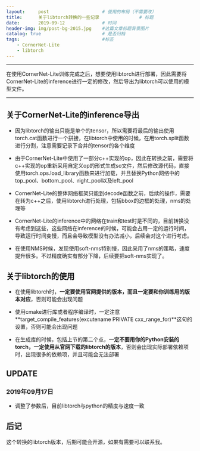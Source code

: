 ```yaml
---
layout:     post   				    # 使用的布局（不需要改）
title:      关于libtorch转换的一些记录 				# 标题 
date:       2019-09-12 				# 时间
header-img: img/post-bg-2015.jpg 	#这篇文章标题背景图片
catalog: true 						# 是否归档
tags:								#标签
    - CornerNet-Lite
    - libtorch
---
```


---

在使用CornerNet-Lite训练完成之后，想要使用libtorch进行部署，因此需要将CornerNet-Lite的inference进行一定的修改，然后导出为libtorch可以使用的模型文件。

---

## 关于CornerNet-Lite的inference导出

- 因为libtorch的输出只能是单个的tensor，所以需要将最后的输出使用torch.cat函数进行一个拼接，在libtorch中使用的时候，在用torch.split函数进行分割，注意需要记录下合并的tensor的各个维度

- 由于CornerNet-Lite中使用了一部分c++实现的op，因此在转换之前，需要将c++实现的op重新采用自定义op的形式生成so文件，然后修改源代码，直接使用torch.ops.load_library函数来进行加载，并且替换Python网络中的top_pool、bottom_pool、right_pool以及left_pool

- CornerNet-Lite的整体网络框架只能到decode函数之前，后续的操作，需要在转为c++之后，使用libtorch进行处理，包括bbox的边框的处理，nms的处理等

- CornerNet-Lite的inference中的网络在train和test时是不同的，目前转换没有考虑到这些，这些网络在inference的时候，可能会占用一定的运行时间，导致运行时间变慢，而且会导致模型没有办法减小，后续会对这个进行考虑。

- 在使用NMS时候，发现使用soft-nms特别慢，因此采用了nms的策略，速度提升很多。不过精度确实有部分下降，后续要把soft-nms实现了。

## 关于libtorch的使用

- 在使用libtorch时，**一定要使用官网提供的版本，而且一定要和你训练用的版本对应**，否则可能会出现问题

- 使用cmake进行库或者程序编译时，一定注意**target_compile_features(excutename PRIVATE cxx_range_for)**这句的设置，否则可能会出现问题

- 在生成库的时候，包括上节的第二个点，**一定不要用你的Python安装的torch，一定使用从官网下载的libtorch的版本**，否则会出现实际部署依赖项时，出现很多的依赖项，并且可能会无法部署

## UPDATE

### 2019年09月17日

- 调整了参数后，目前libtorch与python的精度与速度一致

## 后记

这个转换的libtorch版本，后期可能会开源，如果有需要可以联系我。
